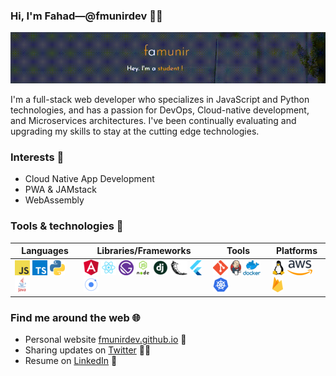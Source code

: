 ### Hi, I'm Fahad&mdash;@fmunirdev 👨‍💻

![image](https://github.com/fmunirdev/fmunirdev/blob/master/home-page.gif)

I'm a full-stack web developer who specializes in JavaScript and Python technologies, and has a passion for DevOps, Cloud-native development, and Microservices architectures. I've been continually evaluating and upgrading my skills to stay at the cutting edge technologies.

### Interests 🚩
- Cloud Native App Development
- PWA & JAMstack
- WebAssembly

### Tools & technologies 🧰

| Languages | Libraries/Frameworks | Tools | Platforms |
|-|-|-|-|
|  ![](https://github.com/fmunirdev/fmunirdev/blob/master/icons24/javascript.png) ![](https://github.com/fmunirdev/fmunirdev/blob/master/icons24/typescript.png) ![](https://github.com/fmunirdev/fmunirdev/blob/master/icons24/python.png) ![](https://github.com/fmunirdev/fmunirdev/blob/master/icons24/java.png)  | ![](https://github.com/fmunirdev/fmunirdev/blob/master/icons24/angular.png) ![](https://github.com/fmunirdev/fmunirdev/blob/master/icons24/react.png) ![](https://github.com/fmunirdev/fmunirdev/blob/master/icons24/gatsby.png) ![](https://github.com/fmunirdev/fmunirdev/blob/master/icons24/nodejs.png) ![](https://github.com/fmunirdev/fmunirdev/blob/master/icons24/django.png) ![](https://github.com/fmunirdev/fmunirdev/blob/master/icons24/flask.png) ![](https://github.com/fmunirdev/fmunirdev/blob/master/icons24/flutter.png) ![](https://github.com/fmunirdev/fmunirdev/blob/master/icons24/ionic.png)  |  ![](https://github.com/fmunirdev/fmunirdev/blob/master/icons24/git.png) ![](https://github.com/fmunirdev/fmunirdev/blob/master/icons24/jenkins.png) ![](https://github.com/fmunirdev/fmunirdev/blob/master/icons24/docker.png) ![](https://github.com/fmunirdev/fmunirdev/blob/master/icons24/k8s.png)  |  ![](https://github.com/fmunirdev/fmunirdev/blob/master/icons24/linux.png) ![](https://github.com/fmunirdev/fmunirdev/blob/master/icons24/aws.png) ![](https://github.com/fmunirdev/fmunirdev/blob/master/icons24/firebase.png)  |

### Find me around the web 🌐

- Personal website [fmunirdev.github.io](https://fmunirdev.github.io/) 💁
- Sharing updates on [Twitter](https://twitter.com/fmunirdev) 🤹‍♂️
- Resume on [LinkedIn](https://www.linkedin.com/in/fmunirdev/) 💼

<!--
**fmunirdev/fmunirdev** is a ✨ _special_ ✨ repository because its `README.md` (this file) appears on your GitHub profile.

Here are some ideas to get you started:

- 🔭 I’m currently working on ...
- 🌱 I’m currently learning ...
- 👯 I’m looking to collaborate on ...
- 🤔 I’m looking for help with ...
- 💬 Ask me about ...
- 📫 How to reach me: ...
- 😄 Pronouns: ...
- ⚡ Fun fact: ...
-->
